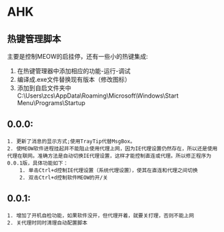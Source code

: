 AHK
===================================
热键管理脚本
-----------------------------------
主要是控制MEOW的启挂停，还有一些小的热键集成:  
  1. 在热键管理器中添加相应的功能-运行-调试  
  2. 编译成.exe文件替换现有版本（修改图标）  
  3. 添加到自启文件夹中C:\Users\zcs\AppData\Roaming\Microsoft\Windows\Start Menu\Programs\Startup    
## 0.0.0:  
	1. 更新了消息的显示方式;使用TrayTip代替MsgBox。  
	2. 使MEOW软件进程挂起并不能阻止使用代理上网，因为IE代理设置仍然存在，所以还是使用代理在联网。准确方法是自动切换IE代理设置，这样才能控制直连或代理。所以修正程序为0.0.1版，具体功能如下：  
	    1. 单击Ctrl+d控制IE代理设置（系统代理设置），使其在直连和代理之间切换
	    2. 双击Ctrl+d控制软件MEOW的开/关  
## 0.0.1:
	1. 增加了开机自检功能，如果软件没开，但代理开着，就要关打理，否则不能上网  
	2. 关代理时同时清理自动配置脚本
